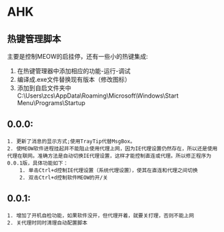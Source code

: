 AHK
===================================
热键管理脚本
-----------------------------------
主要是控制MEOW的启挂停，还有一些小的热键集成:  
  1. 在热键管理器中添加相应的功能-运行-调试  
  2. 编译成.exe文件替换现有版本（修改图标）  
  3. 添加到自启文件夹中C:\Users\zcs\AppData\Roaming\Microsoft\Windows\Start Menu\Programs\Startup    
## 0.0.0:  
	1. 更新了消息的显示方式;使用TrayTip代替MsgBox。  
	2. 使MEOW软件进程挂起并不能阻止使用代理上网，因为IE代理设置仍然存在，所以还是使用代理在联网。准确方法是自动切换IE代理设置，这样才能控制直连或代理。所以修正程序为0.0.1版，具体功能如下：  
	    1. 单击Ctrl+d控制IE代理设置（系统代理设置），使其在直连和代理之间切换
	    2. 双击Ctrl+d控制软件MEOW的开/关  
## 0.0.1:
	1. 增加了开机自检功能，如果软件没开，但代理开着，就要关打理，否则不能上网  
	2. 关代理时同时清理自动配置脚本
